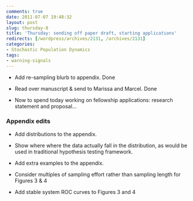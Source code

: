 ```yaml
---
comments: true
date: 2011-07-07 19:48:32
layout: post
slug: thursday-8
title: 'Thursday: sending off paper draft, starting applications'
redirects: [/wordpress/archives/2131, /archives/2131]
categories:
- Stochastic Population Dynamics
tags:
- warning-signals
---
```



	
  * Add re-sampling blurb to appendix. Done

	
  * Read over manuscript & send to Marissa and Marcel. Done

	
  * Now to spend today working on fellowship applications: research statement and proposal...




### Appendix edits





	
  * Add distributions to the appendix.

	
  * Show where where the data actually fall in the distribution, as would be used in traditional hypothesis testing framework.

	
  * Add extra examples to the appendix.

	
  * Consider multiples of sampling effort rather than sampling length for Figures 3 & 4

	
  * Add stable system ROC curves to Figures 3 and 4


